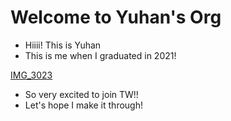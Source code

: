 # Welcome to Yuhan's Org
- Hiiii! This is Yuhan
- This is me when I graduated in 2021!

[IMG_3023](https://user-images.githubusercontent.com/102740368/162560078-676b5db4-c2a5-4c27-8809-155c560719b8.JPG)
- So very excited to join TW!!
- Let's hope I make it through!
